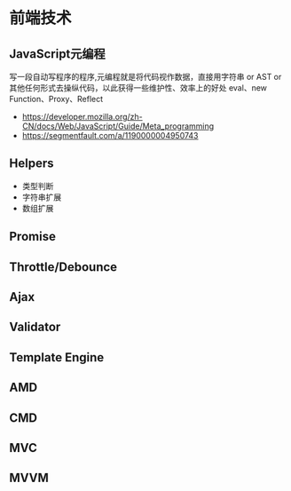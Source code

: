 # 前端技术
## JavaScript元编程
写一段自动写程序的程序,元编程就是将代码视作数据，直接用字符串 or AST or 其他任何形式去操纵代码，以此获得一些维护性、效率上的好处
eval、new Function、Proxy、Reflect 
- https://developer.mozilla.org/zh-CN/docs/Web/JavaScript/Guide/Meta_programming
- https://segmentfault.com/a/1190000004950743

## Helpers
- 类型判断
- 字符串扩展
- 数组扩展
## Promise
## Throttle/Debounce
## Ajax
## Validator
## Template Engine
## AMD
## CMD
## MVC
## MVVM